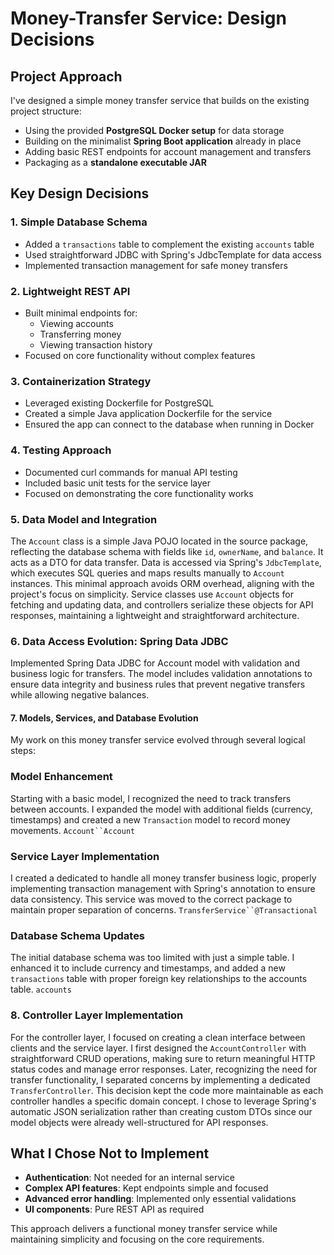 # Money-Transfer Service: Design Decisions

## Project Approach

I've designed a simple money transfer service that builds on the existing project structure:

- Using the provided **PostgreSQL Docker setup** for data storage
- Building on the minimalist **Spring Boot application** already in place
- Adding basic REST endpoints for account management and transfers
- Packaging as a **standalone executable JAR**

## Key Design Decisions

### 1. Simple Database Schema
- Added a `transactions` table to complement the existing `accounts` table
- Used straightforward JDBC with Spring's JdbcTemplate for data access
- Implemented transaction management for safe money transfers

### 2. Lightweight REST API
- Built minimal endpoints for:
    - Viewing accounts
    - Transferring money
    - Viewing transaction history
- Focused on core functionality without complex features

### 3. Containerization Strategy
- Leveraged existing Dockerfile for PostgreSQL
- Created a simple Java application Dockerfile for the service
- Ensured the app can connect to the database when running in Docker

### 4. Testing Approach
- Documented curl commands for manual API testing
- Included basic unit tests for the service layer
- Focused on demonstrating the core functionality works

### 5. Data Model and Integration
The `Account` class is a simple Java POJO located in the source package, reflecting the database schema with fields like
`id`, `ownerName`, and `balance`. It acts as a DTO for data transfer. Data is accessed via Spring's `JdbcTemplate`, 
which executes SQL queries and maps results manually to `Account` instances. This minimal approach avoids ORM overhead,
aligning with the project's focus on simplicity. Service classes use `Account` objects for fetching and updating data,
and controllers serialize these objects for API responses, maintaining a lightweight and straightforward architecture.

### 6. Data Access Evolution: Spring Data JDBC


Implemented Spring Data JDBC for Account model with validation and business logic for transfers. The model
includes validation annotations to ensure data integrity and business rules that prevent negative transfers
while allowing negative balances. 

#### 7. Models, Services, and Database Evolution
My work on this money transfer service evolved through several logical steps:
### Model Enhancement
Starting with a basic model, I recognized the need to track transfers between accounts. I expanded the model with additional fields (currency, timestamps) and created a new `Transaction` model to record money movements. `Account``Account`
### Service Layer Implementation
I created a dedicated to handle all money transfer business logic, properly implementing transaction management with Spring's annotation to ensure data consistency. This service was moved to the correct package to maintain proper separation of concerns. `TransferService``@Transactional`
### Database Schema Updates
The initial database schema was too limited with just a simple table. I enhanced it to include currency and timestamps, and added a new `transactions` table with proper foreign key relationships to the accounts table. `accounts`

### 8. Controller Layer Implementation

For the controller layer, I focused on creating a clean interface between clients and the service layer. I first
designed the `AccountController` with straightforward CRUD operations, making sure to return meaningful HTTP status
codes and manage error responses. Later, recognizing the need for transfer functionality, I separated concerns by
implementing a dedicated `TransferController`. This decision kept the code more maintainable as each controller handles
a specific domain concept. I chose to leverage Spring's automatic JSON serialization rather than creating custom DTOs
since our model objects were already well-structured for API responses.

## What I Chose Not to Implement

- **Authentication**: Not needed for an internal service
- **Complex API features**: Kept endpoints simple and focused
- **Advanced error handling**: Implemented only essential validations
- **UI components**: Pure REST API as required

This approach delivers a functional money transfer service while maintaining simplicity and focusing on the core
requirements.